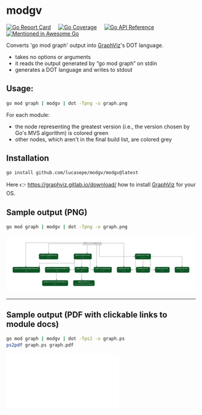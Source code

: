 # modgv

[![Go Report Card](https://goreportcard.com/badge/github.com/lucasepe/modgv)](https://goreportcard.com/report/github.com/lucasepe/modgv) &nbsp;&nbsp;&nbsp; [![Go Coverage](https://gocover.io/_badge/github.com/lucasepe/modgv?nocache=modgv)](https://gocover.io/_badge/github.com/lucasepe/modgv?nocache=modgv) &nbsp;&nbsp;&nbsp; [![Go API Reference](https://img.shields.io/badge/go-docs-blue.svg?style=flat)](https://pkg.go.dev/github.com/lucasepe/modgv?tab=doc) &nbsp;&nbsp;&nbsp; [![Mentioned in Awesome Go](https://awesome.re/mentioned-badge-flat.svg)](https://github.com/avelino/awesome-go#package-management)

Converts 'go mod graph' output into [GraphViz](https://graphviz.gitlab.io/download/)'s DOT language.

- takes no options or arguments
- it reads the output generated by “go mod graph” on stdin
- generates a DOT language and writes to stdout

## Usage:

```bash
go mod graph | modgv | dot -Tpng -o graph.png
```

For each module:
- the node representing the greatest version (i.e., the version chosen by Go's MVS algorithm) is colored green
- other nodes, which aren't in the final build list, are colored grey

## Installation

```bash
go install github.com/lucasepe/modgv/modgv@latest
```

Here 👉 https://graphviz.gitlab.io/download/ how to install [GraphViz](https://graphviz.gitlab.io/download/) for your OS.

## Sample output (PNG)

```bash
go mod graph | modgv | dot -Tpng -o graph.png
```

![](./graph.png)

---

## Sample output (PDF with clickable links to module docs)

```bash
go mod graph | modgv | dot -Tps2 -o graph.ps
ps2pdf graph.ps graph.pdf
```

![View generated PDF](./graph.pdf)

